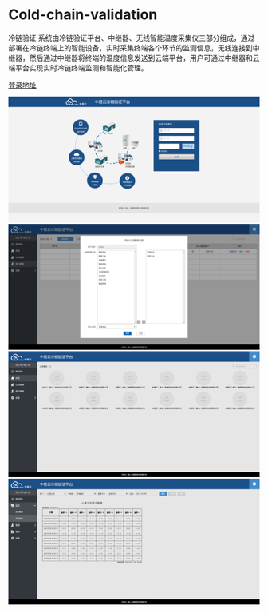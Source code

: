 # Cold-chain-validation
冷链验证
系统由冷链验证平台、中继器、无线智能温度采集仪三部分组成，通过部署在冷链终端上的智能设备，实时采集终端各个环节的监测信息，无线连接到中继器，然后通过中继器将终端的温度信息发送到云端平台，用户可通过中继器和云端平台实现实时冷链终端监测和智能化管理。

[登录地址](http://121.42.30.247:85)

![demo](https://raw.githubusercontent.com/jf-wang/Cold-chain-validation/master/example/login.png)
![demo](https://raw.githubusercontent.com/jf-wang/Cold-chain-validation/master/example/用户管理-选择公司.jpg)
![demo](https://raw.githubusercontent.com/jf-wang/Cold-chain-validation/master/example/总览.jpg)
![demo](https://raw.githubusercontent.com/jf-wang/Cold-chain-validation/master/example/lishishuju.png)
